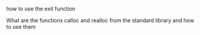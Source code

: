 
how to use the exit function

What are the functions calloc and realloc from the standard library and how to use them


